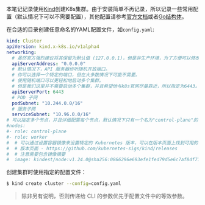 本笔记记录使用[Kind](https://kind.sigs.k8s.io/)创建K8s集群。由于安装简单不再记录，所以记录一些常用配置（默认情况下可以不需要配置），其他配置请参考[官方文档](https://kind.sigs.k8s.io/docs/user/configuration/)或者[Go结构体](https://pkg.go.dev/sigs.k8s.io/kind/pkg/apis/config/v1alpha4#Cluster)。

在合适的目录创建任意命名的YAML配置文件，如`config.yaml`:

```yaml
kind: Cluster
apiVersion: kind.x-k8s.io/v1alpha4
networking:
  # 虽然官方强烈建议将其保留为默认值 (127.0.0.1)，但是非生产环境，为了方便可以修改。
  apiServerAddress: "0.0.0.0"
  # 默认情况下，API 服务器侦听随机开放端口。
  # 你可以选择一个特定的端口，但在大多数情况下可能不需要。
  # 使用随机端口可以更轻松地启动多个集群。
  # 但是我们这里并不需要启动多个集群，并且希望他与k8s官网尽量靠近，所以指定为6443。
  apiServerPort: 6443
  # POD 子网
  podSubnet: "10.244.0.0/16"
  # 服务子网
  serviceSubnet: "10.96.0.0/16"
# 可以指定多个节点，并且详细配置每个节点，默认情况下只有一个名为"control-plane"的节点
#nodes:
#- role: control-plane
#- role: worker
#  # 可以通过设置容器镜像来设置特定的 Kubernetes 版本，可以在版本页面上找到可用的镜像标签
#  # 版本页面 - https://github.com/kubernetes-sigs/kind/releases
#  # 注意需要包含镜像摘要
#  image: kindest/node:v1.24.0@sha256:0866296e693efe1fed79d5e6c7af8df71fc73ae45e3679af05342239cdc5bc8e
```

创建集群时使用指定的配置文件：

```sh
$ kind create cluster --config=config.yaml
```

> 除非另有说明，否则传递给 CLI 的参数优先于配置文件中的等效参数。